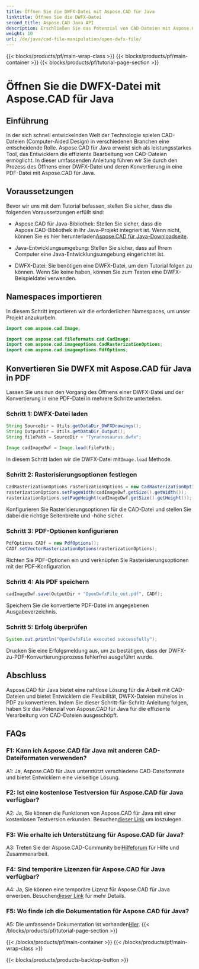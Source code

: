 ```yaml
---
title: Öffnen Sie die DWFX-Datei mit Aspose.CAD für Java
linktitle: Öffnen Sie die DWFX-Datei
second_title: Aspose.CAD Java API
description: Erschließen Sie das Potenzial von CAD-Dateien mit Aspose.CAD für Java. Konvertieren Sie DWFX nahtlos in PDF.
weight: 10
url: /de/java/cad-file-manipulation/open-dwfx-file/
---
```


{{< blocks/products/pf/main-wrap-class >}}
{{< blocks/products/pf/main-container >}}
{{< blocks/products/pf/tutorial-page-section >}}

# Öffnen Sie die DWFX-Datei mit Aspose.CAD für Java

## Einführung

In der sich schnell entwickelnden Welt der Technologie spielen CAD-Dateien (Computer-Aided Design) in verschiedenen Branchen eine entscheidende Rolle. Aspose.CAD für Java erweist sich als leistungsstarkes Tool, das Entwicklern die effiziente Bearbeitung von CAD-Dateien ermöglicht. In dieser umfassenden Anleitung führen wir Sie durch den Prozess des Öffnens einer DWFX-Datei und deren Konvertierung in eine PDF-Datei mit Aspose.CAD für Java.

## Voraussetzungen

Bevor wir uns mit dem Tutorial befassen, stellen Sie sicher, dass die folgenden Voraussetzungen erfüllt sind:

-  Aspose.CAD für Java-Bibliothek: Stellen Sie sicher, dass die Aspose.CAD-Bibliothek in Ihr Java-Projekt integriert ist. Wenn nicht, können Sie es hier herunterladen[Aspose.CAD für Java-Downloadseite](https://releases.aspose.com/cad/java/).

- Java-Entwicklungsumgebung: Stellen Sie sicher, dass auf Ihrem Computer eine Java-Entwicklungsumgebung eingerichtet ist.

- DWFX-Datei: Sie benötigen eine DWFX-Datei, um dem Tutorial folgen zu können. Wenn Sie keine haben, können Sie zum Testen eine DWFX-Beispieldatei verwenden.

## Namespaces importieren

In diesem Schritt importieren wir die erforderlichen Namespaces, um unser Projekt anzukurbeln.

```java
import com.aspose.cad.Image;

import com.aspose.cad.fileformats.cad.CadImage;
import com.aspose.cad.imageoptions.CadRasterizationOptions;
import com.aspose.cad.imageoptions.PdfOptions;
```

## Konvertieren Sie DWFX mit Aspose.CAD für Java in PDF

Lassen Sie uns nun den Vorgang des Öffnens einer DWFX-Datei und der Konvertierung in eine PDF-Datei in mehrere Schritte unterteilen.

### Schritt 1: DWFX-Datei laden

```java
String SourceDir = Utils.getDataDir_DWFXDrawings();
String OutputDir = Utils.getDataDir_Output();
String filePath = SourceDir + "Tyrannosaurus.dwfx";

Image cadImageDwf = Image.load(filePath);
```

In diesem Schritt laden wir die DWFX-Datei mit`Image.load` Methode.

### Schritt 2: Rasterisierungsoptionen festlegen

```java
CadRasterizationOptions rasterizationOptions = new CadRasterizationOptions();
rasterizationOptions.setPageWidth(cadImageDwf.getSize().getWidth());
rasterizationOptions.setPageHeight(cadImageDwf.getSize().getHeight());
```

Konfigurieren Sie Rasterisierungsoptionen für die CAD-Datei und stellen Sie dabei die richtige Seitenbreite und -höhe sicher.

### Schritt 3: PDF-Optionen konfigurieren

```java
PdfOptions CADf = new PdfOptions();
CADf.setVectorRasterizationOptions(rasterizationOptions);
```

Richten Sie PDF-Optionen ein und verknüpfen Sie Rasterisierungsoptionen mit der PDF-Konfiguration.

### Schritt 4: Als PDF speichern

```java
cadImageDwf.save(OutputDir + "OpenDwfxFile_out.pdf", CADf);
```

Speichern Sie die konvertierte PDF-Datei im angegebenen Ausgabeverzeichnis.

### Schritt 5: Erfolg überprüfen

```java
System.out.println("OpenDwfxFile executed successfully");
```

Drucken Sie eine Erfolgsmeldung aus, um zu bestätigen, dass der DWFX-zu-PDF-Konvertierungsprozess fehlerfrei ausgeführt wurde.

## Abschluss

Aspose.CAD für Java bietet eine nahtlose Lösung für die Arbeit mit CAD-Dateien und bietet Entwicklern die Flexibilität, DWFX-Dateien mühelos in PDF zu konvertieren. Indem Sie dieser Schritt-für-Schritt-Anleitung folgen, haben Sie das Potenzial von Aspose.CAD für Java für die effiziente Verarbeitung von CAD-Dateien ausgeschöpft.

## FAQs

### F1: Kann ich Aspose.CAD für Java mit anderen CAD-Dateiformaten verwenden?

A1: Ja, Aspose.CAD für Java unterstützt verschiedene CAD-Dateiformate und bietet Entwicklern eine vielseitige Lösung.

### F2: Ist eine kostenlose Testversion für Aspose.CAD für Java verfügbar?

A2: Ja, Sie können die Funktionen von Aspose.CAD für Java mit einer kostenlosen Testversion erkunden. Besuchen[dieser Link](https://releases.aspose.com/) um loszulegen.

### F3: Wie erhalte ich Unterstützung für Aspose.CAD für Java?

 A3: Treten Sie der Aspose.CAD-Community bei[Hilfeforum](https://forum.aspose.com/c/cad/19) für Hilfe und Zusammenarbeit.

### F4: Sind temporäre Lizenzen für Aspose.CAD für Java verfügbar?

 A4: Ja, Sie können eine temporäre Lizenz für Aspose.CAD für Java erwerben. Besuchen[dieser Link](https://purchase.aspose.com/temporary-license/) für mehr Details.

### F5: Wo finde ich die Dokumentation für Aspose.CAD für Java?

 A5: Die umfassende Dokumentation ist vorhanden[Hier](https://reference.aspose.com/cad/java/).
{{< /blocks/products/pf/tutorial-page-section >}}

{{< /blocks/products/pf/main-container >}}
{{< /blocks/products/pf/main-wrap-class >}}

{{< blocks/products/products-backtop-button >}}
